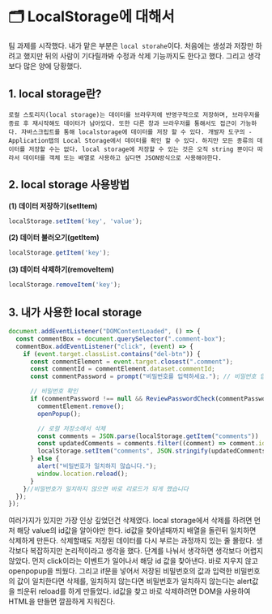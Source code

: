 # 🗂 LocalStorage에 대해서

팀 과제를 시작했다. 내가 맡은 부분은 `local storahe`이다. 처음에는 생성과 저장만 하려고 했지만 뒤의 사람이 기다릴까봐 수정과 삭제 기능까지도 한다고 했다. 그리고 생각보다 많은 양에 당황했다.

## 1. local storage란?
```
로컬 스토리지(local storage)는 데이터를 브라우저에 반영구적으로 저장하며, 브라우저를 종료 후 재시작해도 데이터가 남아있다. 또한 다른 창과 브라우저를 통해서도 접근이 가능하다. 자바스크립트를 통해 localstorage에 데이터를 저장 할 수 있다. 개발자 도구의 -Application탭의 Local Storage에서 데이터를 확인 할 수 있다. 하지만 모든 종류의 데이터를 저장할 수는 없다. local storage에 저장할 수 있는 것은 오직 string 뿐이다 따라서 데이터를 객체 또는 배열로 사용하고 싶다면 JSON방식으로 사용해야한다.
```
## 2. local storage 사용방법


**(1) 데이터 저장하기(setItem)**

```jsx
localStorage.setItem('key', 'value');
```

**(2) 데이터 불러오기(getItem)**

```jsx
localStorage.getItem('key');
```

**(3) 데이터 삭제하기(removeItem)**

```jsx
localStorage.removeItem('key');
```
## 3. 내가 사용한 local storage

```jsx
document.addEventListener("DOMContentLoaded", () => {
  const commentBox = document.querySelector(".comment-box");
  commentBox.addEventListener("click", (event) => {
    if (event.target.classList.contains("del-btn")) {
      const commentElement = event.target.closest(".comment");
      const commentId = commentElement.dataset.commentId;
      const commentPassword = prompt("비밀번호를 입력하세요."); // 비밀번호 입력 받기

      // 비밀번호 확인
      if (commentPassword !== null && ReviewPasswordCheck(commentPassword, commentId)) {
        commentElement.remove();
        openPopup();

        // 로컬 저장소에서 삭제
        const comments = JSON.parse(localStorage.getItem("comments")) || [];
        const updatedComments = comments.filter((comment) => comment.id !== commentId);
        localStorage.setItem("comments", JSON.stringify(updatedComments));
      } else {
        alert("비밀번호가 일치하지 않습니다.");
        window.location.reload();
      }
    }//비밀번호가 일치하지 않으면 바로 리로드가 되게 했습니다
  });
});
```

여러가지가 있지만 가장 인상 깊었던건 삭제였다. local storage에서 삭제를 하려면 먼저 해당 value의 id값을 알아야만 한다. id값을 찾아낼때까지 배열을 돌린뒤 일치하면 삭제하게 만든다. 삭제할때도 저장된 데이터를 다시 부르는 과정까지 있는 줄 몰랐다. 생각보다 복잡하지만 논리적이라고 생각을 했다. 단계를 나눠서 생각하면 생각보다 어렵지 않았다. 먼저 click이라는 이벤트가 일어나서 해당 id 값을 찾아낸다. 바로 지우지 않고 openpopup을 띄웠다. 그리고 if문을 넣어서 저장된 비밀번호의 값과 입력한 비밀번호의 값이 일치한다면 삭제를, 일치하지 않는다면 비밀번호가 일치하지 않는다는 alert값을 띄운뒤 reload를 하게 만들었다. id값을 찾고 바로 삭제하려면 DOM을 사용하여 HTML을 만들면 깔끔하게 지워진다. 

